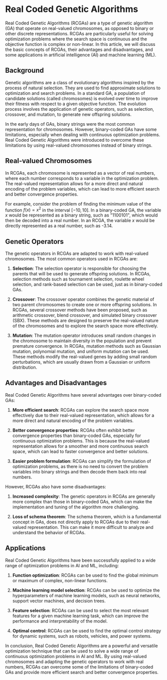 # Real Coded Genetic Algorithms

Real Coded Genetic Algorithms (RCGAs) are a type of genetic algorithm (GA) that operate on real-valued chromosomes, as opposed to binary or other discrete representations. RCGAs are particularly useful for solving optimization problems where the search space is continuous and the objective function is complex or non-linear. In this article, we will discuss the basic concepts of RCGAs, their advantages and disadvantages, and some applications in artificial intelligence (AI) and machine learning (ML).

## Background

Genetic algorithms are a class of evolutionary algorithms inspired by the process of natural selection. They are used to find approximate solutions to optimization and search problems. In a standard GA, a population of candidate solutions (called chromosomes) is evolved over time to improve their fitness with respect to a given objective function. The evolution process involves the application of genetic operators, such as selection, crossover, and mutation, to generate new offspring solutions.

In the early days of GAs, binary strings were the most common representation for chromosomes. However, binary-coded GAs have some limitations, especially when dealing with continuous optimization problems. Real Coded Genetic Algorithms were introduced to overcome these limitations by using real-valued chromosomes instead of binary strings.

## Real-valued Chromosomes

In RCGAs, each chromosome is represented as a vector of real numbers, where each number corresponds to a variable in the optimization problem. The real-valued representation allows for a more direct and natural encoding of the problem variables, which can lead to more efficient search and better convergence properties.

For example, consider the problem of finding the minimum value of the function $f(x) = x^2$ in the interval $[-10, 10]$. In a binary-coded GA, the variable $x$ would be represented as a binary string, such as "1100101", which would then be decoded into a real number. In an RCGA, the variable $x$ would be directly represented as a real number, such as -3.14.

## Genetic Operators

The genetic operators in RCGAs are adapted to work with real-valued chromosomes. The most common operators used in RCGAs are:

1. **Selection**: The selection operator is responsible for choosing the parents that will be used to generate offspring solutions. In RCGAs, selection methods such as tournament selection, roulette wheel selection, and rank-based selection can be used, just as in binary-coded GAs.

2. **Crossover**: The crossover operator combines the genetic material of two parent chromosomes to create one or more offspring solutions. In RCGAs, several crossover methods have been proposed, such as arithmetic crossover, blend crossover, and simulated binary crossover (SBX). These methods are designed to preserve the real-valued nature of the chromosomes and to explore the search space more effectively.

3. **Mutation**: The mutation operator introduces small random changes in the chromosome to maintain diversity in the population and prevent premature convergence. In RCGAs, mutation methods such as Gaussian mutation, polynomial mutation, and uniform mutation can be used. These methods modify the real-valued genes by adding small random perturbations, which are usually drawn from a Gaussian or uniform distribution.

## Advantages and Disadvantages

Real Coded Genetic Algorithms have several advantages over binary-coded GAs:

1. **More efficient search**: RCGAs can explore the search space more effectively due to their real-valued representation, which allows for a more direct and natural encoding of the problem variables.

2. **Better convergence properties**: RCGAs often exhibit better convergence properties than binary-coded GAs, especially for continuous optimization problems. This is because the real-valued representation allows for a smoother and more continuous search space, which can lead to faster convergence and better solutions.

3. **Easier problem formulation**: RCGAs can simplify the formulation of optimization problems, as there is no need to convert the problem variables into binary strings and then decode them back into real numbers.

However, RCGAs also have some disadvantages:

1. **Increased complexity**: The genetic operators in RCGAs are generally more complex than those in binary-coded GAs, which can make the implementation and tuning of the algorithm more challenging.

2. **Loss of schema theorem**: The schema theorem, which is a fundamental concept in GAs, does not directly apply to RCGAs due to their real-valued representation. This can make it more difficult to analyze and understand the behavior of RCGAs.

## Applications

Real Coded Genetic Algorithms have been successfully applied to a wide range of optimization problems in AI and ML, including:

1. **Function optimization**: RCGAs can be used to find the global minimum or maximum of complex, non-linear functions.

2. **Machine learning model selection**: RCGAs can be used to optimize the hyperparameters of machine learning models, such as neural networks, support vector machines, and decision trees.

3. **Feature selection**: RCGAs can be used to select the most relevant features for a given machine learning task, which can improve the performance and interpretability of the model.

4. **Optimal control**: RCGAs can be used to find the optimal control strategy for dynamic systems, such as robots, vehicles, and power systems.

In conclusion, Real Coded Genetic Algorithms are a powerful and versatile optimization technique that can be used to solve a wide range of continuous optimization problems in AI and ML. By using real-valued chromosomes and adapting the genetic operators to work with real numbers, RCGAs can overcome some of the limitations of binary-coded GAs and provide more efficient search and better convergence properties.
